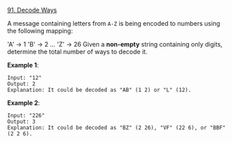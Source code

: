 [91. Decode Ways](https://leetcode.com/problems/decode-ways/)

A message containing letters from `A-Z` is being encoded to numbers using the following mapping:

'A' -> 1
'B' -> 2
...
'Z' -> 26
Given a **non-empty** string containing only digits, determine the total number of ways to decode it.

**Example 1**:
```
Input: "12"
Output: 2
Explanation: It could be decoded as "AB" (1 2) or "L" (12).
```
**Example 2**:
```
Input: "226"
Output: 3
Explanation: It could be decoded as "BZ" (2 26), "VF" (22 6), or "BBF" (2 2 6).
```
